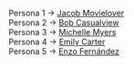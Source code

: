 Persona 1 -> [Jacob Movielover](https://docs.google.com/presentation/d/182iS6tpKspvRBH_uAH7KBlXE2xv-Co6ivAvZ50SAst4/preview?rm=minimal&slide=1) <br>
Persona 2 -> [Bob Casualview](https://docs.google.com/presentation/d/182iS6tpKspvRBH_uAH7KBlXE2xv-Co6ivAvZ50SAst4/preview?rm=minimal&slide=2) <br>
Persona 3 -> [Michelle Myers](https://docs.google.com/presentation/d/182iS6tpKspvRBH_uAH7KBlXE2xv-Co6ivAvZ50SAst4/preview?rm=minimal&slide=3) <br>
Persona 4 -> [Emily Carter](https://docs.google.com/presentation/d/182iS6tpKspvRBH_uAH7KBlXE2xv-Co6ivAvZ50SAst4/preview?rm=minimal&slide=4) <br>
Persona 5 -> [Enzo Fernández](https://docs.google.com/presentation/d/182iS6tpKspvRBH_uAH7KBlXE2xv-Co6ivAvZ50SAst4/preview?rm=minimal&slide=5) <br>
